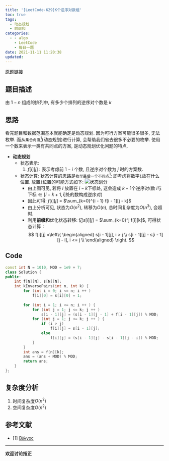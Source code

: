 ```yaml
---
title: '[LeetCode-629]K个逆序对数组'
toc: true
tags:
  - 动态规划
  - 前缀和
categories:
  - - algo
    - LeetCode
    - 每日一题
date: 2021-11-11 11:20:38
updated:
---
```


[原题链接](https://leetcode-cn.com/problems/k-inverse-pairs-array/)

## 题目描述
由 $1-n$ 组成的排列中, 有多少个排列的逆序对个数是 $k$

<!--more-->

## 思路
看完题目和数据范围基本就能确定是动态规划. 因为可行方案可能很多很多, 无法枚举. 而从`集合角度`[<sup>1</sup>](#refer-anchor-1)(动态规划)进行计算, 会帮助我们省去很多不必要的枚举. 使用一个数来表示一类有共同点的方案, 是动态规划优化问题的特点.

- **动态规划**
  - 状态表示:
    1. $f[i][j]$ : 表示考虑前 $1 - i$ 个数, 且逆序对个数为 $j$ 时的方案数. 
  - 状态计算:
    状态计算的思路是`枚举最后一个不同点`[<sup>1</sup>](#refer-anchor-1): 即考虑将数字`i`放在什么位置. 放置`i`位置的可能方式如下:
    ![状态划分](https://cdn.jsdelivr.net/gh/CsJsss/CsJsss.github.io@hexo/themes/hexo-theme-icarus/source/img/2021/11/11/LeetCode-629.png)
    - 由上图可见, 若将 $i$ 放置在 $i - k$下标处, 这会造成 $k - 1$个逆序对(数 $i$与 下标$\in[i - k + 1, i]$处的数构成逆序对)
    - 因此可得: $f[i][j]$ = $\sum_{k=0}^{i - 1} f[i - 1][j - k]$
    - 由上分析可见, 状态为$O(n^2)$, 转移为$O(n)$, 总时间复杂度为$O(n^3)$, 会超时.
    - 利用**前缀和**优化状态转移: 记$s[i][j]$ = $\sum_{k=0}^j f[i][k]$, 可得状态计算：
    $$ 
    f[i][j] =\left\{
    \begin{aligned}
    s[i - 1][j], i > j \\
    s[i - 1][j] - s[i - 1][j - i], i <= j \\
    \end{aligned}
    \right.
    $$

## Code
```cpp
const int N = 1010, MOD = 1e9 + 7;
class Solution {
public:
    int f[N][N], s[N][N];
    int kInversePairs(int n, int k) {
        for (int i = 0; i <= n; i ++ )
            f[i][0] = s[i][0] = 1;
        
        for (int i = 1; i <= n; i ++ ) {
            for (int j = 1; j <= k; j ++ )
                s[i - 1][j] = (s[i - 1][j - 1] + f[i - 1][j]) % MOD;
            for (int j = 1; j <= k; j ++ ) {
                if (i > j)
                    f[i][j] = s[i - 1][j];
                else
                    f[i][j] = (s[i - 1][j] - s[i - 1][j - i]) % MOD;
            }
        }
        int ans = f[n][k];
        ans = (ans + MOD) % MOD;
        return ans;
    }
};
```

## 复杂度分析
1. 时间复杂度$O(n^2)$
2. 空间复杂度$O(n^2)$

## 参考文献
- [1] [B站yxc](https://space.bilibili.com/7836741?from=search&seid=17655252112390136376)

----
**欢迎讨论指正**